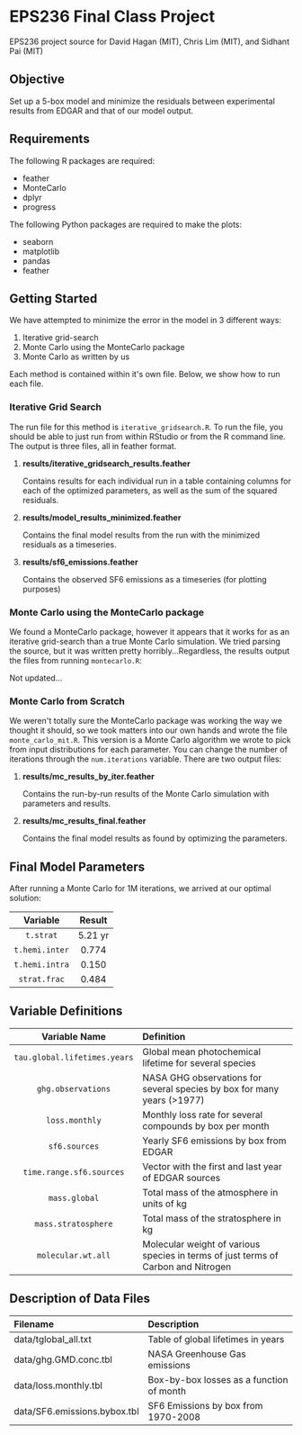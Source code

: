 # EPS236 Final Class Project
EPS236 project source for David Hagan (MIT), Chris Lim (MIT), and Sidhant Pai (MIT)

## Objective

Set up a 5-box model and minimize the residuals between experimental results from EDGAR and that of our model output.

## Requirements

The following R packages are required:

  * feather
  * MonteCarlo
  * dplyr
  * progress
  
The following Python packages are required to make the plots:

  * seaborn
  * matplotlib
  * pandas
  * feather

## Getting Started

We have attempted to minimize the error in the model in 3 different ways:
 
  1. Iterative grid-search
  2. Monte Carlo using the MonteCarlo package
  3. Monte Carlo as written by us
  
Each method is contained within it's own file. Below, we show how to run each file.

### Iterative Grid Search

The run file for this method is `iterative_gridsearch.R`. To run the file, you should be able to just run from within RStudio or from the R command line. The output is three files, all in feather format.

  1. **results/iterative_gridsearch_results.feather**
  
      Contains results for each individual run in a table containing columns for each of the optimized   parameters, as well as the sum of the squared residuals.
      
  2. **results/model_results_minimized.feather**
  
      Contains the final model results from the run with the minimized residuals as a timeseries.
      
  3. **results/sf6_emissions.feather**
  
      Contains the observed SF6 emissions as a timeseries (for plotting purposes)

### Monte Carlo using the MonteCarlo package

We found a MonteCarlo package, however it appears that it works for as an iterative grid-search than a true Monte Carlo simulation. We tried parsing the source, but it was written pretty horribly...Regardless, the results output the files from running `montecarlo.R`:

Not updated...

### Monte Carlo from Scratch

We weren't totally sure the MonteCarlo package was working the way we thought it should, so we took matters into our own hands and wrote the file `monte_carlo_mit.R`. This version is a Monte Carlo algorithm we wrote to pick from input distributions for each parameter. You can change the number of iterations through the `num.iterations` variable. There are two output files:

  1. **results/mc_results_by_iter.feather**
  
      Contains the run-by-run results of the Monte Carlo simulation with parameters and results.
  
  2. **results/mc_results_final.feather**
  
      Contains the final model results as found by optimizing the parameters.


## Final Model Parameters

After running a Monte Carlo for 1M iterations, we arrived at our optimal solution:

| Variable | Result |
|:--------:|:------:|
| `t.strat` | 5.21 yr |
| `t.hemi.inter` | 0.774 |
| `t.hemi.intra` | 0.150 |
| `strat.frac` | 0.484 |


## Variable Definitions

| Variable Name | Definition |
|:-------------:|:-----------|
|`tau.global.lifetimes.years`| Global mean photochemical lifetime for several species|
|`ghg.observations`| NASA GHG observations for several species by box for many years (>1977)|
|`loss.monthly`|Monthly loss rate for several compounds by box per month|
|`sf6.sources`|Yearly SF6 emissions by box from EDGAR|
|`time.range.sf6.sources`|Vector with the first and last year of EDGAR sources |
|`mass.global`|Total mass of the atmosphere in units of kg|
|`mass.stratosphere`|Total mass of the stratosphere in kg|
|`molecular.wt.all`|Molecular weight of various species in terms of just terms of Carbon and Nitrogen|

## Description of Data Files

| Filename | Description |
|:---------|:------------|
| data/tglobal_all.txt | Table of global lifetimes in years |
| data/ghg.GMD.conc.tbl | NASA Greenhouse Gas emissions |
| data/loss.monthly.tbl | Box-by-box losses as a function of month |
| data/SF6.emissions.bybox.tbl | SF6 Emissions by box from 1970-2008 |

